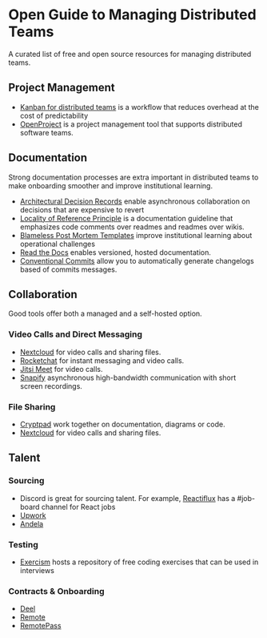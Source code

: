 # Open Guide to Managing Distributed Teams

A curated list of free and open source resources for managing distributed teams.

## Project Management

- [Kanban for distributed teams](https://www.nimblework.com/blog/kanban-for-remote-work-teams/) is a workflow that reduces overhead at the cost of predictability
- [OpenProject](https://www.openproject.org/docs/getting-started/openproject-introduction/) is a project management tool that supports distributed software teams.

## Documentation

Strong documentation processes are extra important in distributed teams to make onboarding smoother and improve institutional learning.

- [Architectural Decision Records](https://adr.github.io/) enable asynchronous collaboration on decisions that are expensive to revert
- [Locality of Reference Principle](https://en.wikipedia.org/wiki/Locality_of_reference) is a documentation guideline that emphasizes code comments over readmes and readmes over wikis.
- [Blameless Post Mortem Templates](https://github.com/dastergon/postmortem-templates) improve institutional learning about operational challenges
- [Read the Docs](https://about.readthedocs.com/) enables versioned, hosted documentation.
- [Conventional Commits](https://www.conventionalcommits.org/en/v1.0.0/) allow you to automatically generate changelogs based of commits messages.

## Collaboration

Good tools offer both a managed and a self-hosted option.

### Video Calls and Direct Messaging

- [Nextcloud](https://nextcloud.com/) for video calls and sharing files.
- [Rocketchat](https://www.rocket.chat/) for instant messaging and video calls.
- [Jitsi Meet](https://jitsi.github.io/handbook/docs/devops-guide/) for video calls.
- [Snapify](https://snapify.it/) asynchronous high-bandwidth communication with short screen recordings.

### File Sharing

- [Cryptpad](https://cryptpad.fr/) work together on documentation, diagrams or code.
- [Nextcloud](https://nextcloud.com/) for video calls and sharing files.

## Talent

### Sourcing

- Discord is great for sourcing talent. For example, [Reactiflux](https://www.reactiflux.com/) has a #job-board channel for React jobs
- [Upwork](https://www.upwork.com/)
- [Andela](https://andela.com/)

### Testing

- [Exercism](https://exercism.org/) hosts a repository of free coding exercises that can be used in interviews

### Contracts & Onboarding

- [Deel](https://www.deel.com/)
- [Remote](https://remote.com/)
- [RemotePass](https://www.remotepass.com/)







